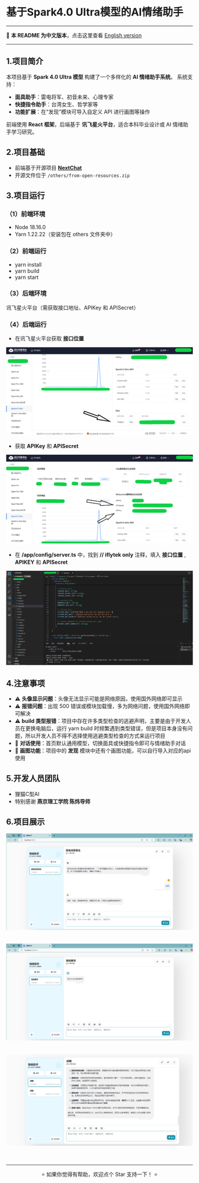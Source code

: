 # 基于Spark4.0 Ultra模型的AI情绪助手

---

📖 **本 README 为中文版本**，点击这里查看 [English version](./README_EN.md)  

---

## 1.项目简介
本项目基于 **Spark 4.0 Ultra 模型** 构建了一个多样化的 **AI 情绪助手系统**。
系统支持：
- **面具助手**：雷电将军、初音未来、心理专家  
- **快捷指令助手**：台湾女生、哲学家等  
- **功能扩展**：在“发现”模块可导入自定义 API 进行画图等操作  

前端使用 **React 框架**，后端基于 **讯飞星火平台**，适合本科毕业设计或 AI 情绪助手学习研究。

## 2.项目基础
- 前端基于开源项目 [**NextChat**](https://github.com/ChatGPTNextWeb/ChatGPT-Next-Web)  
- 开源文件位于 `/others/from-open-resources.zip`


## 3.项目运行
### （1）前端环境
- Node 18.16.0
- Yarn 1.22.22（安装包在 others 文件夹中）

### （2）前端运行
- yarn install
- yarn build
- yarn start

### （3）后端环境
讯飞星火平台（需获取接口地址、APIKey 和 APISecret）

### （4）后端运行
- 在讯飞星火平台获取 **接口位置**
<img src="/others/show1.png"/>
<br>

- 获取 **APIKey** 和 **APISecret**  
<img src="/others/show22.png"/>
<br>

- 在 __/app/config/server.ts__ 中，找到 __// iflytek only__ 注释，填入 __接口位置__ , __APIKEY__ 和 __APISecret__
<img src="/others/show3.png"/>
<br>

## 4.注意事项
- ⚠️ **头像显示问题**：头像无法显示可能是网络原因，使用国外网络即可显示 
- ⚠️ **报错问题**：出现 500 错误或模块加载慢，多为网络问题，使用国外网络即可解决  
- ⚠️ **build 类型报错**：项目中存在许多类型检查的逃避声明，主要是由于开发人员在更换电脑后，运行 yarn build 时频繁遇到类型错误，但是项目本身没有问题，所以开发人员不得不选择使用逃避类型检查的方式来运行项目  
- 💬 **对话使用**：首页默认通用模型，切换面具或快捷指令即可与情绪助手对话  
- 🎨 **画图功能**：项目中的 __发现__ 模块中还有个画图功能，可以自行导入对应的api使用

## 5.开发人员团队
- 狸猫C型AI
- 特别感谢 **燕京理工学院 陈炜导师**

## 6.项目展示
<img src="/others/show4.png"/><br>
<br>
<br>
<img src="/others/show5.png"/><br>
<br>
<br>
<img src="/others/show6.png"/><br>
<br>
<br>

---

<p align="center">⭐️ 如果你觉得有帮助，欢迎点个 Star 支持一下！ ⭐️</p>
